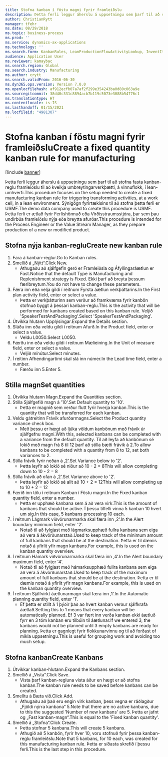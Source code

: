 ```yaml
---
title: Stofna kanban í föstu magni fyrir framleiðslu
description: Þetta ferli leggur áherslu á uppsetningu sem þarf til að stofna fasta kanban-reglu framleiðslu til að kveikja umbreytingarverkþætti, á vinnuflokk, í lean-umhverfi.
author: ChristianRytt
manager: tfehr
ms.date: 08/29/2018
ms.topic: business-process
ms.prod: ''
ms.service: dynamics-ax-applications
ms.technology: ''
ms.search.form: KanbanRules, LeanProductionFlowActivityLookup, InventItemIdLookupSimple, UnitOfMeasureLookup, KanbanCreate
audience: Application User
ms.reviewer: kamaybac
ms.search.region: Global
ms.search.industry: Manufacturing
ms.author: crytt
ms.search.validFrom: 2016-06-30
ms.dyn365.ops.version: Version 7.0.0
ms.openlocfilehash: af912ecfb07a7af2f299e354243ba0d80c063a9e
ms.sourcegitcommit: 38d40c331c8894acb7b119c5073e3088b54776c1
ms.translationtype: HT
ms.contentlocale: is-IS
ms.lasthandoff: 01/15/2021
ms.locfileid: "4981307"
---
```

# <a name="create-a-fixed-quantity-kanban-rule-for-manufacturing"></a><span data-ttu-id="1081a-103">Stofna kanban í föstu magni fyrir framleiðslu</span><span class="sxs-lookup"><span data-stu-id="1081a-103">Create a fixed quantity kanban rule for manufacturing</span></span>

[!include [banner](../../includes/banner.md)]

<span data-ttu-id="1081a-104">Þetta ferli leggur áherslu á uppsetningu sem þarf til að stofna fasta kanban-reglu framleiðslu til að kveikja umbreytingarverkþætti, á vinnuflokk, í lean-umhverfi.</span><span class="sxs-lookup"><span data-stu-id="1081a-104">This procedure focuses on the setup needed to create a fixed manufacturing kanban rule for triggering transforming activities, at a work cell, in a lean environment.</span></span> <span data-ttu-id="1081a-105">Sýnigögn fyrirtækisins til að stofna þetta ferli er USMF.</span><span class="sxs-lookup"><span data-stu-id="1081a-105">The demo data company used to create this procedure is USMF.</span></span> <span data-ttu-id="1081a-106">Þetta ferli er ætlað fyrir Ferlishönnuð eða Virðisstraumsstjóra, þar sem þau undirbúa framleiðslu nýja eða breytta afurðar.</span><span class="sxs-lookup"><span data-stu-id="1081a-106">This procedure is intended for the Process Engineer or the Value Stream Manager, as they prepare production of a new or modified product.</span></span>


## <a name="create-new-kanban-rule"></a><span data-ttu-id="1081a-107">Stofna nýja kanban-reglu</span><span class="sxs-lookup"><span data-stu-id="1081a-107">Create new kanban rule</span></span>
1. <span data-ttu-id="1081a-108">Fara á kanban-reglur.</span><span class="sxs-lookup"><span data-stu-id="1081a-108">Go to Kanban rules.</span></span>
2. <span data-ttu-id="1081a-109">Smellið á „Nýtt“.</span><span class="sxs-lookup"><span data-stu-id="1081a-109">Click New.</span></span>
    * <span data-ttu-id="1081a-110">Athugaðu að sjálfgefin gerð er Framleiðsla og Áfyllingaráætlun er Fast.</span><span class="sxs-lookup"><span data-stu-id="1081a-110">Notice that the default Type is Manufacturing and Replenishment strategy is Fixed.</span></span> <span data-ttu-id="1081a-111">Ekki þarf að breyta þessum færibreytum.</span><span class="sxs-lookup"><span data-stu-id="1081a-111">You do not have to change these parameters.</span></span>  
3. <span data-ttu-id="1081a-112">Færa inn eða velja gildi í reitnum Fyrsta áætlun verkþáttarins.</span><span class="sxs-lookup"><span data-stu-id="1081a-112">In the First plan activity field, enter or select a value.</span></span>
    * <span data-ttu-id="1081a-113">Þetta er verkþátturinn sem verður að framkvæma fyrir kanbön stofnuð byggt á þessari kanban-reglu.</span><span class="sxs-lookup"><span data-stu-id="1081a-113">This is the activity that will be performed for kanbans created based on this kanban rule.</span></span>  <span data-ttu-id="1081a-114">Veljið 'SpeakerTestAndPackaging'.</span><span class="sxs-lookup"><span data-stu-id="1081a-114">Select 'SpeakerTestAndPackaging'.</span></span>  
4. <span data-ttu-id="1081a-115">Útvíkka hlutann Upplýsingar.</span><span class="sxs-lookup"><span data-stu-id="1081a-115">Expand the Details section.</span></span>
5. <span data-ttu-id="1081a-116">Sláðu inn eða veldu gildi í reitnum Afurð.</span><span class="sxs-lookup"><span data-stu-id="1081a-116">In the Product field, enter or select a value.</span></span>
    * <span data-ttu-id="1081a-117">Veldu L0050.</span><span class="sxs-lookup"><span data-stu-id="1081a-117">Select L0050.</span></span>  
6. <span data-ttu-id="1081a-118">Færðu inn eða veldu gildi í reitnum Mælieining.</span><span class="sxs-lookup"><span data-stu-id="1081a-118">In the Unit of measure field, enter or select a value.</span></span>
    * <span data-ttu-id="1081a-119">Veljið mínútur.</span><span class="sxs-lookup"><span data-stu-id="1081a-119">Select minutes.</span></span>  
7. <span data-ttu-id="1081a-120">Í reitinn Afhendingartími skal slá inn númer.</span><span class="sxs-lookup"><span data-stu-id="1081a-120">In the Lead time field, enter a number.</span></span>
    * <span data-ttu-id="1081a-121">Færðu inn 5.</span><span class="sxs-lookup"><span data-stu-id="1081a-121">Enter 5.</span></span>  

## <a name="set-quantities"></a><span data-ttu-id="1081a-122">Stilla magn</span><span class="sxs-lookup"><span data-stu-id="1081a-122">Set quantities</span></span>
1. <span data-ttu-id="1081a-123">Útvíkka hlutann Magn.</span><span class="sxs-lookup"><span data-stu-id="1081a-123">Expand the Quantities section.</span></span>
2. <span data-ttu-id="1081a-124">Stilla Sjálfgefið magn á '10'.</span><span class="sxs-lookup"><span data-stu-id="1081a-124">Set Default quantity to '10'.</span></span>
    * <span data-ttu-id="1081a-125">Þetta er magnið sem verður flutt fyrir hverja kanban.</span><span class="sxs-lookup"><span data-stu-id="1081a-125">This is the quantity that will be transferred for each kanban.</span></span>  
3. <span data-ttu-id="1081a-126">Veldu gátreitinn Frávik afurðarmagns.</span><span class="sxs-lookup"><span data-stu-id="1081a-126">Select the Product quantity variance check box.</span></span>
    * <span data-ttu-id="1081a-127">Með þessu er hægt að ljúka völdum kanbönum með frávik úr sjálfgefnu magni.</span><span class="sxs-lookup"><span data-stu-id="1081a-127">With this, selected kanbans can be completed with a variance from the default quantity.</span></span>  <span data-ttu-id="1081a-128">Til að leyfa að kanbönum sé lokið með magn frá 8 til 12 þarf að stilla bæði frávik á 2.</span><span class="sxs-lookup"><span data-stu-id="1081a-128">To allow kanbans to be completed with a quantity from 8 to 12, set both variances to 2.</span></span>  
4. <span data-ttu-id="1081a-129">Stilla frávik fyrir neðan á ‚2‘.</span><span class="sxs-lookup"><span data-stu-id="1081a-129">Set Variance below to '2'.</span></span>
    * <span data-ttu-id="1081a-130">Þetta leyfir að lokið sé niður að 10 - 2 = 8</span><span class="sxs-lookup"><span data-stu-id="1081a-130">This will allow completing down to 10 - 2 = 8</span></span>  
5. <span data-ttu-id="1081a-131">Stilla frávik að ofan á ‚2‘.</span><span class="sxs-lookup"><span data-stu-id="1081a-131">Set Variance above to '2'.</span></span>
    * <span data-ttu-id="1081a-132">Þetta leyfir að lokið sé allt að 10 + 2 = 12</span><span class="sxs-lookup"><span data-stu-id="1081a-132">This will allow completing up to 10 + 2 = 12</span></span>  
6. <span data-ttu-id="1081a-133">Færið inn tölu í reitnum Kanban í Föstu magni.</span><span class="sxs-lookup"><span data-stu-id="1081a-133">In the Fixed kanban quantity field, enter a number.</span></span>
    * <span data-ttu-id="1081a-134">Þetta er upphæð kanbana sem á að vera virk.</span><span class="sxs-lookup"><span data-stu-id="1081a-134">This is the amount of kanbans that should be active.</span></span> <span data-ttu-id="1081a-135">Í þessu tilfelli vinna 5 kanban 10 hvert um sig.</span><span class="sxs-lookup"><span data-stu-id="1081a-135">In this case, 5 kanbans processing 10 each.</span></span>  
7. <span data-ttu-id="1081a-136">Í reitnum Lágmark viðvörunarmarka skal færa inn ‚2‘.</span><span class="sxs-lookup"><span data-stu-id="1081a-136">In the Alert boundary minimum field, enter '2'.</span></span>
    * <span data-ttu-id="1081a-137">Notað til að fylgjast með lágmarksupphæð fullra kanbana sem eiga að vera á ákvörðunarstað.</span><span class="sxs-lookup"><span data-stu-id="1081a-137">Used to keep track of the minimum amount of full kanbans that should be at the destination.</span></span> <span data-ttu-id="1081a-138">Þetta er til dæmis notað á yfirlit yfir magn kanbans.</span><span class="sxs-lookup"><span data-stu-id="1081a-138">For example, this is used on the kanban quantity overview.</span></span>  
8. <span data-ttu-id="1081a-139">Í reitnum Hámark viðvörunarmarka skal færa inn ‚4‘.</span><span class="sxs-lookup"><span data-stu-id="1081a-139">In the Alert boundary maximum field, enter '4'.</span></span>
    * <span data-ttu-id="1081a-140">Notað til að fylgjast með hámarksupphæð fullra kanbana sem eiga að vera á ákvörðunarstað.</span><span class="sxs-lookup"><span data-stu-id="1081a-140">Used to keep track of the maximum amount of full kanbans that should be at the destination.</span></span> <span data-ttu-id="1081a-141">Þetta er til dæmis notað á yfirlit yfir magn kanbans.</span><span class="sxs-lookup"><span data-stu-id="1081a-141">For example, this is used on the kanban quantity overview.</span></span>  
9. <span data-ttu-id="1081a-142">Í reitnum Sjálfvirkt áætlunarmagn skal færa inn ‚1‘.</span><span class="sxs-lookup"><span data-stu-id="1081a-142">In the Automatic planning quantity field, enter '1'.</span></span>
    * <span data-ttu-id="1081a-143">Ef þetta er stillt á 1 þýðir það að hvert kanban verður sjálfkrafa áætlað.</span><span class="sxs-lookup"><span data-stu-id="1081a-143">Setting this to 1 means that every kanban will be automatically planned.</span></span>   <span data-ttu-id="1081a-144">Ef 3 var fært inn verða kanban ekki áætluð fyrr en 3 tóm kanban eru tilbúin til áætlunar.</span><span class="sxs-lookup"><span data-stu-id="1081a-144">If we entered 3, the kanbans would not be planned until 3 empty kanbans are ready for planning.</span></span> <span data-ttu-id="1081a-145">Þetta er gagnlegt fyrir flokkunarvinnu og til að forðast of mikla uppsetningu.</span><span class="sxs-lookup"><span data-stu-id="1081a-145">This is useful for grouping work and avoiding too much setup.</span></span>  

## <a name="create-kanbans"></a><span data-ttu-id="1081a-146">Stofna kanban</span><span class="sxs-lookup"><span data-stu-id="1081a-146">Create Kanbans</span></span>
1. <span data-ttu-id="1081a-147">Útvíkkar kanban-hlutann.</span><span class="sxs-lookup"><span data-stu-id="1081a-147">Expand the Kanbans section.</span></span>
2. <span data-ttu-id="1081a-148">Smellið á „Vista“.</span><span class="sxs-lookup"><span data-stu-id="1081a-148">Click Save.</span></span>
    * <span data-ttu-id="1081a-149">Vista þarf kanban-regluna vista áður en hægt er að stofna kanban.</span><span class="sxs-lookup"><span data-stu-id="1081a-149">The kanban rule needs to be saved before kanbans can be created.</span></span>  
3. <span data-ttu-id="1081a-150">Smelltu á Bæta við.</span><span class="sxs-lookup"><span data-stu-id="1081a-150">Click Add.</span></span>
    * <span data-ttu-id="1081a-151">Athugaðu að það eru engin virk kanban, þess vegna er ráðlagður „Fjöldi nýrra kanbana“ 5.</span><span class="sxs-lookup"><span data-stu-id="1081a-151">Note that there are no active kanbans, due to this the suggested 'Number of new kanbans' are 5.</span></span> <span data-ttu-id="1081a-152">Þetta er jafnt og „Fast kanban-magn“.</span><span class="sxs-lookup"><span data-stu-id="1081a-152">This is equal to the 'Fixed kanban quantity'.</span></span>  
4. <span data-ttu-id="1081a-153">Smellið á „Stofna“.</span><span class="sxs-lookup"><span data-stu-id="1081a-153">Click Create.</span></span>
    * <span data-ttu-id="1081a-154">Þetta stofnar 5 kanbana.</span><span class="sxs-lookup"><span data-stu-id="1081a-154">This will create 5 kanbans.</span></span>  
    * <span data-ttu-id="1081a-155">Athugið að 5 kanbön, fyrir hver 10, voru stofnuð fyrir þessa kanban-reglu framleiðslu.</span><span class="sxs-lookup"><span data-stu-id="1081a-155">Note that 5 kanbans, for 10 each, was created for this manufacturing kanban rule.</span></span> <span data-ttu-id="1081a-156">Þetta er síðasta skrefið í þessu ferli.</span><span class="sxs-lookup"><span data-stu-id="1081a-156">This is the last step in this procedure.</span></span>  

